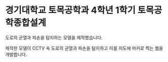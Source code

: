 # 경기대학교 토목공학과 4학년 1학기 토목공학종합설계

도로의 균열과 파손을 탐지하는 모델을 제작했습니다.

제작한 모델이 CCTV 속 도로의 균열과 파손을 탐지하고 이를 지도에 마커로 찍는 웹을 개발합니다.
